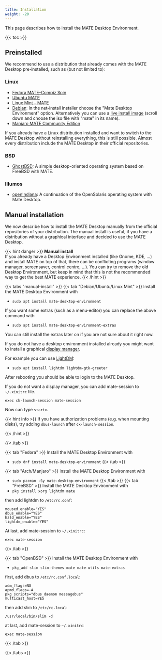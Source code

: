 ```yaml
---
title: Installation
weight: -20
---
```


This page describes how to install the MATE Desktop Environment.

{{< toc >}}

## Preinstalled

We recommend to use a distribution that already comes with the MATE Desktop pre-installed, such as (but not limited to):

### Linux

- [Fedora MATE-Compiz Spin](https://spins.fedoraproject.org/mate-compiz/)
- [Ubuntu MATE](https://ubuntu-mate.org/)
- [Linux Mint - MATE](https://linuxmint.com/edition.php?id=285)
- [Debian](https://www.debian.org/): In the net-install installer choose the "Mate Desktop Environment" option. Alternatively you can use a [live install image](https://cdimage.debian.org/debian-cd/current-live/amd64/iso-hybrid/) (scroll down and choose the iso file with "mate" in its name).
- [Manjaro MATE Community Edition](https://manjaro.org/download/#mate)

If you already have a Linux distribution installed and want to switch to the MATE Desktop without reinstalling everything, this is still possible. Almost every distribution include the MATE Desktop in their official repositories.

### BSD

- [GhostBSD](https://www.ghostbsd.org/download): A simple desktop-oriented operating system based on FreeBSD with MATE.

### Illumos

- [openIndiana](https://www.openindiana.org/download/): A continuation of the OpenSolaris operating system with Mate Desktop.

## Manual installation

We now describe how to install the MATE Desktop manually from the official repositories of your distribution. The manual install is useful, if you have a distribution without a graphical interface and decided to use the MATE Desktop.

{{< hint danger >}}
**Manual install**\
If you already have a Desktop Environment installed (like Gnome, KDE, ...) and install MATE on top of that, there can be conflicting programs (window manager, screensaver, control centre, ...). You can try to remove the old Desktop Environment, but keep in mind that this is not the recommended way to get the best MATE experience.
{{< /hint >}}

{{< tabs "manual-install" >}}
{{< tab "Debian/Ubuntu/Linux Mint" >}}
Install the MATE Desktop Environment with

- `sudo apt install mate-desktop-environment`

If you want some extras (such as a menu-editor) you can replace the above command with

- `sudo apt install mate-desktop-environment-extras`

You can still install the extras later on if you are not sure about it right now.

If you do not have a desktop environment installed already you might want to install a graphical [display manager](https://wiki.archlinux.org/title/Display_manager).

For example you can use  [LightDM](https://wiki.archlinux.org/title/LightDM):

- `sudo apt install lightdm lightdm-gtk-greeter`

After rebooting you should be able to login to the MATE Desktop.

If you do not want a display manager, you can add mate-session to `~/.xinitrc` file.

```
exec ck-launch-session mate-session
```
Now can type `startx`.

{{< hint info >}}
If you have authorization problems (e.g. when mounting disks), try adding `dbus-launch` after `ck-launch-session`.

{{< /hint >}}

{{< /tab >}}

{{< tab "Fedora" >}}
Install the MATE Desktop Environment with

- `sudo dnf install mate-desktop-environment`
{{< /tab >}}

{{< tab "Arch/Manjaro" >}}
Install the MATE Desktop Environment with

- `sudo pacman -Sy mate-desktop-environment`
{{< /tab >}}
{{< tab "FreeBSD" >}}
Install the MATE Desktop Environment with
- `pkg install xorg lightdm mate`

then add lightdm to `/etc/rc.conf`:

```
moused_enable="YES"
dbus_enable="YES"
hald_enable="YES"
lightdm_enable="YES"
```
At last, add mate-session to `~/.xinitrc`:

```
exec mate-session
```
{{< /tab >}}

{{< tab "OpenBSD" >}}
Install the MATE Desktop Environment with

- `pkg_add slim slim-themes mate mate-utils mate-extras`

first, add dbus to `/etc/rc.conf.local`:

```
xdm_flags=NO
apmd_flags=-A
pkg_scripts="dbus_daemon messagebus"
multicast_host=YES
```

then add slim to `/etc/rc.local`:
```
/usr/local/bin/slim -d
```

at last, add mate-session to `~/.xinitrc`:

```
exec mate-session
```
{{< /tab >}}

{{< /tabs >}}
